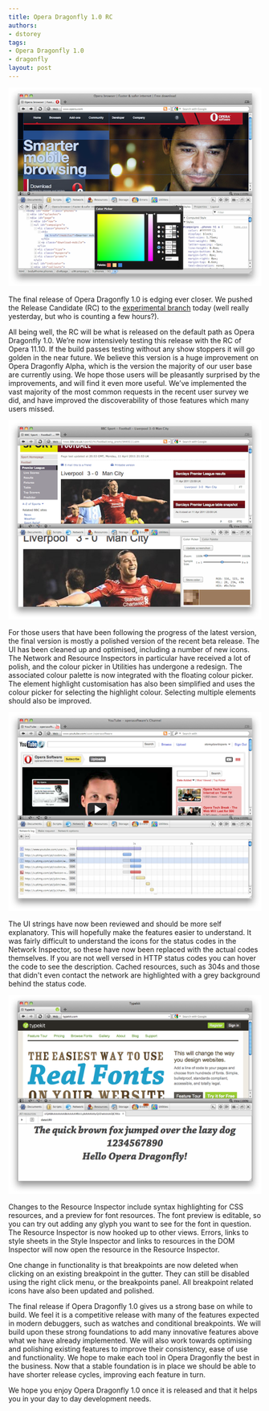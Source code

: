 ```yaml
---
title: Opera Dragonfly 1.0 RC
authors:
- dstorey
tags:
- Opera Dragonfly 1.0
- dragonfly
layout: post
---
```

<img src="/blog/opera-dragonfly-1-0-rc-2/test1.png" alt="" />

<p>The final release of Opera Dragonfly 1.0 is edging ever closer. We pushed the Release Candidate (RC) to the <a href="http://my.opera.com/dragonfly/blog/getting-opera-dragonfly-ready-for-opera-11/#enable">experimental branch</a> today (well really yesterday, but who is counting a few hours?).</p>

<p>All being well, the RC will be what is released on the default path as Opera Dragonfly 1.0. We’re now intensively testing this release with the RC of Opera 11.10. If the build passes testing without any show stoppers it will go golden in the near future. We believe this version is a huge improvement on Opera Dragonfly Alpha, which is the version the majority of our user base are currently using. We hope those users will be pleasantly surprised by the improvements, and will find it even more useful. We’ve implemented the vast majority of the most common requests in the recent user survey we did, and have improved the discoverability of those features which many users missed.</p>

<img src="/blog/opera-dragonfly-1-0-rc-2/Screen%20shot%202011-04-12%20at%2002.52.33.png" alt="" />

<p>For those users that have been following the progress of the latest version, the final version is mostly a polished version of the recent beta release. The UI has been cleaned up and optimised, including a number of new icons. The Network and Resource Inspectors in particular have received a lot of polish, and the colour picker in Utilities has undergone a redesign. The associated colour palette is now integrated with the floating colour picker. The element highlight customisation has also been simplified and uses the colour picker for selecting the highlight colour. Selecting multiple elements should also be improved.</p>

<img src="/blog/opera-dragonfly-1-0-rc-2/Screen%20shot%202011-04-12%20at%2003.07.38.png" alt="" />

<p>The UI strings have now been reviewed and should be more self explanatory. This will hopefully make the features easier to understand. It was fairly difficult to understand the icons for the status codes in the Network Inspector, so these have now been replaced with the actual codes themselves. If you are not well versed in HTTP status codes you can hover the code to see the description. Cached resources, such as 304s and those that didn&#39;t even contact the network are highlighted with a grey background behind the status code.</p>

<img src="/blog/opera-dragonfly-1-0-rc-2/Screen%20shot%202011-04-12%20at%2002.56.28.png" alt="" />

<p>Changes to the Resource Inspector include syntax highlighting for CSS resources, and a preview for font resources. The font preview is editable, so you can try out adding any glyph you want to see for the font in question. The Resource Inspector is now hooked up to other views.  Errors, links to style sheets in the Style Inspector and links to resources in the DOM Inspector will now open the resource in the Resource Inspector.</p>

<p>One change in functionality is that breakpoints are now deleted when clicking on an existing breakpoint in the gutter. They can still be disabled using the right click menu, or the breakpoints panel. All breakpoint related icons have also been updated and polished.</p>

<p>The final release if Opera Dragonfly 1.0 gives us a strong base on while to build. We feel it is a competitive release with many of the features expected in modern debuggers, such as watches and conditional breakpoints. We will build upon these strong foundations to add many innovative features above what we have already implemented. We will also work towards optimising and polishing existing features to improve their consistency, ease of use and functionality. We hope to make each tool in Opera Dragonfly the best in the business. Now that a stable foundation is in place we should be able to have shorter release cycles, improving each feature in turn.</p>

<p>We hope you enjoy Opera Dragonfly 1.0 once it is released and that it helps you in your day to day development needs.</p>
